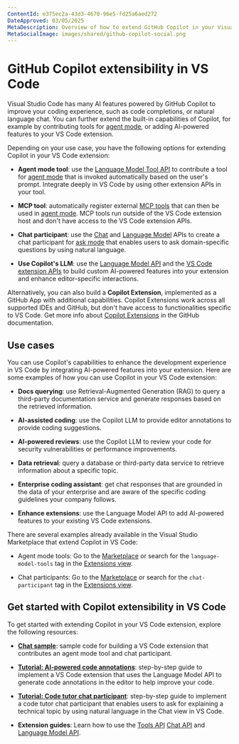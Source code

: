 ```yaml
---
ContentId: e375ec2a-43d3-4670-96e5-fd25a6aed272
DateApproved: 03/05/2025
MetaDescription: Overview of how to extend GitHub Copilot in your Visual Studio Code extension by using the Chat API or Language Model API.
MetaSocialImage: images/shared/github-copilot-social.png
---
```

# GitHub Copilot extensibility in VS Code

Visual Studio Code has many AI features powered by GitHub Copilot to improve your coding experience, such as code completions, or natural language chat. You can further extend the built-in capabilities of Copilot, for example by contributing tools for [agent mode](/docs/copilot/chat/chat-agent-mode.md), or adding AI-powered features to your VS Code extension.

Depending on your use case, you have the following options for extending Copilot in your VS Code extension:

- **Agent mode tool**: use the [Language Model Tool API](/api/extension-guides/tools.md) to contribute a tool for [agent mode](/docs/copilot/chat/chat-agent-mode.md) that is invoked automatically based on the user's prompt. Integrate deeply in VS Code by using other extension APIs in your tool.

- **MCP tool**: automatically register external [MCP tools](/docs/copilot/chat/mcp-servers.md) that can then be used in [agent mode](/docs/copilot/chat/chat-agent-mode.md). MCP tools run outside of the VS Code extension host and don't have access to the VS Code extension APIs.

- **Chat participant**: use the [Chat](/api/extension-guides/chat.md) and [Language Model](/api/extension-guides/language-model.md) APIs to create a chat participant for [ask mode](/docs/copilot/chat/chat-ask-mode.md) that enables users to ask domain-specific questions by using natural language.

- **Use Copilot's LLM**: use the [Language Model API](/api/extension-guides/language-model.md) and the [VS Code extension APIs](/api/extension-guides/overview.md) to build custom AI-powered features into your extension and enhance editor-specific interactions.

Alternatively, you can also build a **Copilot Extension**, implemented as a GitHub App with additional capabilities. Copilot Extensions work across all supported IDEs and GitHub, but don't have access to functionalities specific to VS Code. Get more info about [Copilot Extensions](https://docs.github.com/en/copilot/building-copilot-extensions/about-building-copilot-extensions) in the GitHub documentation.

## Use cases

You can use Copilot's capabilities to enhance the development experience in VS Code by integrating AI-powered features into your extension. Here are some examples of how you can use Copilot in your VS Code extension:

- **Docs querying**: use Retrieval-Augmented Generation (RAG) to query a third-party documentation service and generate responses based on the retrieved information.

- **AI-assisted coding**: use the Copilot LLM to provide editor annotations to provide coding suggestions.

- **AI-powered reviews**: use the Copilot LLM to review your code for security vulnerabilities or performance improvements.

- **Data retrieval**: query a database or third-party data service to retrieve information about a specific topic.

- **Enterprise coding assistant**: get chat responses that are grounded in the data of your enterprise and are aware of the specific coding guidelines your company follows.

- **Enhance extensions**: use the Language Model API to add AI-powered features to your existing VS Code extensions.

There are several examples already available in the Visual Studio Marketplace that extend Copilot in VS Code:

- Agent mode tools: Go to the [Marketplace](https://marketplace.visualstudio.com/search?term=tag%3Alanguage-model-tools&target=VSCode&category=All%20categories&sortBy=Relevance) or search for the `language-model-tools` tag in the [Extensions view](/docs/getstarted/extensions.md).

- Chat participants: Go to the [Marketplace](https://marketplace.visualstudio.com/search?term=tag%3Achat-participant&target=VSCode&category=All%20categories&sortBy=Relevance) or search for the `chat-participant` tag in the [Extensions view](/docs/getstarted/extensions.md).

## Get started with Copilot extensibility in VS Code

To get started with extending Copilot in your VS Code extension, explore the following resources:

- [**Chat sample**](https://github.com/microsoft/vscode-extension-samples/tree/main/chat-sample): sample code for building a VS Code extension that contributes an agent mode tool and chat participant.

- [**Tutorial: AI-powered code annotations**](/api/extension-guides/language-model-tutorial.md): step-by-step guide to implement a VS Code extension that uses the Language Model API to generate code annotations in the editor to help improve your code.

- [**Tutorial: Code tutor chat participant**](/api/extension-guides/chat-tutorial.md): step-by-step guide to implement a code tutor chat participant that enables users to ask for explaining a technical topic by using natural language in the Chat view in VS Code.

- **Extension guides**: Learn how to use the [Tools API](/api/extension-guides/tools.md) [Chat API](/api/extension-guides/chat.md) and [Language Model API](/api/extension-guides/language-model.md).
